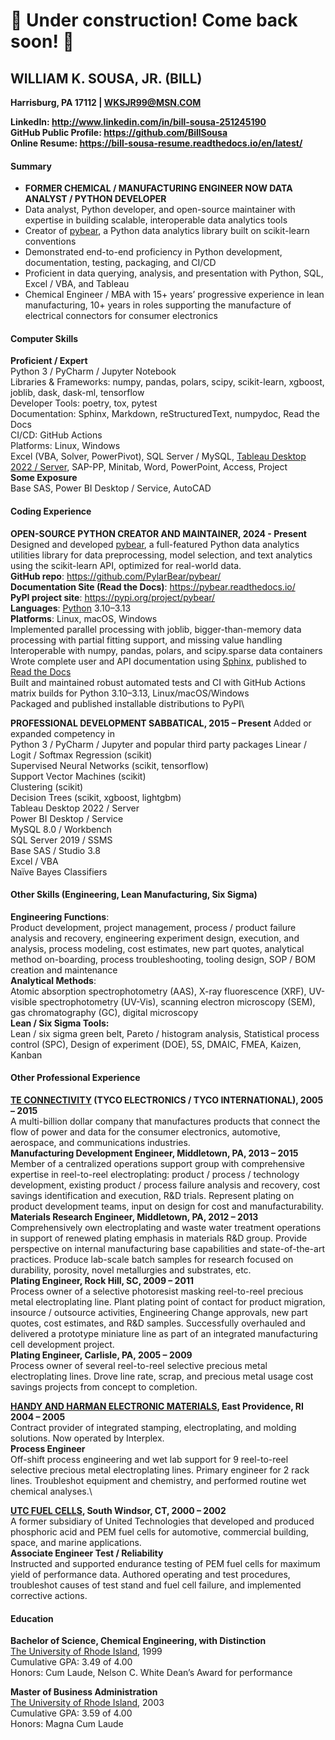 # 🚧 Under construction! Come back soon! 🚧

## WILLIAM K. SOUSA, JR. (BILL)
**Harrisburg, PA 17112 | WKSJR99@MSN.COM**

**LinkedIn: <http://www.linkedin.com/in/bill-sousa-251245190>** \
**GitHub Public Profile: <https://github.com/BillSousa>** \
**Online Resume: <https://bill-sousa-resume.readthedocs.io/en/latest/>**

#### Summary
- **FORMER CHEMICAL / MANUFACTURING ENGINEER NOW DATA ANALYST / PYTHON DEVELOPER**
- Data analyst, Python developer, and open-source maintainer with expertise in building scalable, interoperable data analytics tools
- Creator of [pybear](https://pypi.org/project/pybear/), a Python data analytics library built on scikit-learn conventions
- Demonstrated end-to-end proficiency in Python development, documentation, testing, packaging, and CI/CD
- Proficient in data querying, analysis, and presentation with Python, SQL, Excel / VBA, and Tableau
- Chemical Engineer / MBA with 15+ years’ progressive experience in lean manufacturing, 10+ years in roles supporting the manufacture of electrical connectors for consumer electronics

#### Computer Skills
**Proficient / Expert**  
Python 3 / PyCharm / Jupyter Notebook\
Libraries & Frameworks: numpy, pandas, polars, scipy, scikit-learn, xgboost, joblib, dask, dask-ml, tensorflow\
Developer Tools: poetry, tox, pytest\
Documentation: Sphinx, Markdown, reStructuredText, numpydoc, Read the Docs\
CI/CD: GitHub Actions\
Platforms: Linux, Windows\
Excel (VBA, Solver, PowerPivot), SQL Server / MySQL, 
[Tableau Desktop 2022 / Server](<https://public.tableau.com/profile/wksjr99#!/>), SAP-PP, 
Minitab, Word, PowerPoint, Access, Project  
**Some Exposure**  
Base SAS, Power BI Desktop / Service, AutoCAD

#### Coding Experience
**OPEN-SOURCE PYTHON CREATOR AND MAINTAINER, 2024 - Present**\
Designed and developed [pybear](https://pypi.org/project/pybear/), a full-featured Python data analytics utilities library for data preprocessing, model selection, and text analytics using the scikit-learn API, optimized for real-world data.\
**GitHub repo**: <https://github.com/PylarBear/pybear/>  
**Documentation Site (Read the Docs)**: <https://pybear.readthedocs.io/>   
**PyPI project site**: <https://pypi.org/project/pybear/>\
**Languages**: [Python](<https://www.python.org/>) 3.10–3.13\
**Platforms**: Linux, macOS, Windows\
Implemented parallel processing with joblib, bigger-than-memory data processing with partial fitting support, and missing value handling\
Interoperable with numpy, pandas, polars, and scipy.sparse data containers\
Wrote complete user and API documentation using [Sphinx](<https://www.sphinx-doc.org/en/master/index.html#>), published to [Read the Docs](<https://about.readthedocs.com/>)\
Built and maintained robust automated tests and CI with GitHub Actions matrix builds for Python 3.10–3.13, Linux/macOS/Windows\
Packaged and published installable distributions to PyPI\
 
**PROFESSIONAL DEVELOPMENT SABBATICAL, 2015 – Present**
Added or expanded competency in\
Python 3 / PyCharm / Jupyter and popular third party packages
Linear / Logit / Softmax Regression (scikit)\
Supervised Neural Networks (scikit, tensorflow)\
Support Vector Machines (scikit)\
Clustering (scikit)\
Decision Trees (scikit, xgboost, lightgbm)\
Tableau Desktop 2022 / Server\
Power BI Desktop / Service\
MySQL 8.0 / Workbench\
SQL Server 2019 / SSMS\
Base SAS / Studio 3.8\
Excel / VBA\
Naïve Bayes Classifiers

#### Other Skills (Engineering, Lean Manufacturing, Six Sigma)
**Engineering Functions**:\
Product development, project management, process / product failure analysis and recovery,
engineering experiment design, execution, and analysis, process modeling, cost estimates,
new part quotes, analytical method on-boarding, process troubleshooting, tooling design,
SOP / BOM creation and maintenance\
**Analytical Methods**:\
Atomic absorption spectrophotometry (AAS), X-ray fluorescence (XRF),
UV-visible spectrophotometry (UV-Vis), scanning electron microscopy (SEM),
gas chromatography (GC), digital microscopy\
**Lean / Six Sigma Tools:**\
Lean / six sigma green belt, Pareto / histogram analysis, Statistical process control (SPC), 
Design of experiment (DOE), 5S, DMAIC, FMEA, Kaizen, Kanban

#### Other Professional Experience
**[TE CONNECTIVITY](<https://www.te.com/en/home.html>) (TYCO ELECTRONICS / TYCO INTERNATIONAL), 2005 – 2015**\
A multi-billion dollar company that manufactures products that connect the flow of power 
and data for the consumer electronics, automotive, aerospace, and communications industries.\
**Manufacturing Development Engineer, Middletown, PA,  2013 – 2015**\
Member of a centralized operations support group with comprehensive expertise in reel-to-reel electroplating: product / process / technology development, existing product / process failure analysis and recovery, cost savings identification and execution, R&D trials.  Represent plating on product development teams, input on design for cost and manufacturability.\
**Materials Research Engineer, Middletown, PA, 2012 – 2013**\
Comprehensively own electroplating and waste water treatment operations in support of renewed plating emphasis in materials R&D group.  Provide perspective on internal manufacturing base capabilities and state-of-the-art practices.  Produce lab-scale batch samples for research focused on durability, porosity, novel metallurgies and substrates, etc.\
**Plating Engineer, Rock Hill, SC, 2009 – 2011**\
Process owner of a selective photoresist masking reel-to-reel precious metal electroplating line.  Plant plating point of contact for product migration, insource / outsource activities, Engineering Change approvals, new part quotes, cost estimates, and R&D samples.  Successfully overhauled and delivered a prototype miniature line as part of an integrated manufacturing cell development project.\
**Plating Engineer, Carlisle, PA, 2005 – 2009**\
Process owner of several reel-to-reel selective precious metal electroplating lines.  Drove line rate, scrap, and precious metal usage cost savings projects from concept to completion.

**[HANDY AND HARMAN ELECTRONIC MATERIALS](<https://interplex.com/>), East Providence, RI 2004 – 2005**\
Contract provider of integrated stamping, electroplating, and molding solutions.  Now operated by Interplex.\
**Process Engineer**\
Off-shift process engineering and wet lab support for 9 reel-to-reel selective precious metal electroplating lines.  Primary engineer for 2 rack lines.  Troubleshot equipment and chemistry, and performed routine wet chemical analyses.\  

**[UTC FUEL CELLS](<https://www.rtx.com/>), South Windsor, CT, 2000 – 2002**\
A former subsidiary of United Technologies that developed and produced phosphoric acid and PEM fuel cells for automotive, commercial building, space, and marine applications.\
**Associate Engineer Test / Reliability**\
Instructed and supported endurance testing of PEM fuel cells for maximum yield of performance data.  Authored operating and test procedures, troubleshot causes of test stand and fuel cell failure, and implemented corrective actions.

#### Education
**Bachelor of Science, Chemical Engineering, with Distinction**\
[The University of Rhode Island](<https://web.uri.edu/cheme/>), 1999\
Cumulative GPA: 3.49 of 4.00\
Honors: Cum Laude, Nelson C. White Dean’s Award for performance

**Master of Business Administration**\
[The University of Rhode Island](<https://web.uri.edu/business/>), 2003\
Cumulative GPA: 3.59 of 4.00\
Honors: Magna Cum Laude